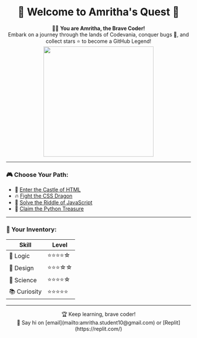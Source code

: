<h1 align="center">🌟 Welcome to Amritha's Quest 🌟</h1>

<p align="center">
  🧙‍♀️ <b>You are Amritha, the Brave Coder!</b><br>
  Embark on a journey through the lands of Codevania, conquer bugs 🐞, and collect stars ⭐ to become a GitHub Legend!<br>
  <img src="https://media.giphy.com/media/l3vR85PnGsBwu1PFK/giphy.gif" width="300"/>
</p>

---

### 🎮 Choose Your Path:

- 🏰 [Enter the Castle of HTML](https://www.w3schools.com/html/)
- 🔥 [Fight the CSS Dragon](https://cssbattle.dev/)
- 🧠 [Solve the Riddle of JavaScript](https://www.javascript.com/)
- 💎 [Claim the Python Treasure](https://replit.com/~)

---

### 💼 Your Inventory:

| Skill        | Level |
|--------------|--------|
| 🧠 Logic      | ⭐⭐⭐⭐☆ |
| 🎨 Design     | ⭐⭐⭐☆☆ |
| 🧪 Science     | ⭐⭐⭐⭐☆ |
| 📚 Curiosity | ⭐⭐⭐⭐⭐ |

---

<p align="center">
  🏆 Keep learning, brave coder!<br>
  💬 Say hi on [email](mailto:amritha.student10@gmail.com) or [Replit](https://replit.com/)  
</p>
